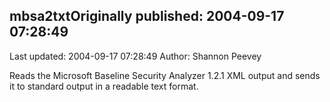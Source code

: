 ## mbsa2txtOriginally published: 2004-09-17 07:28:49 
Last updated: 2004-09-17 07:28:49 
Author: Shannon Peevey 
 
Reads the Microsoft Baseline Security Analyzer 1.2.1 XML output and sends it to standard output in a readable text format.